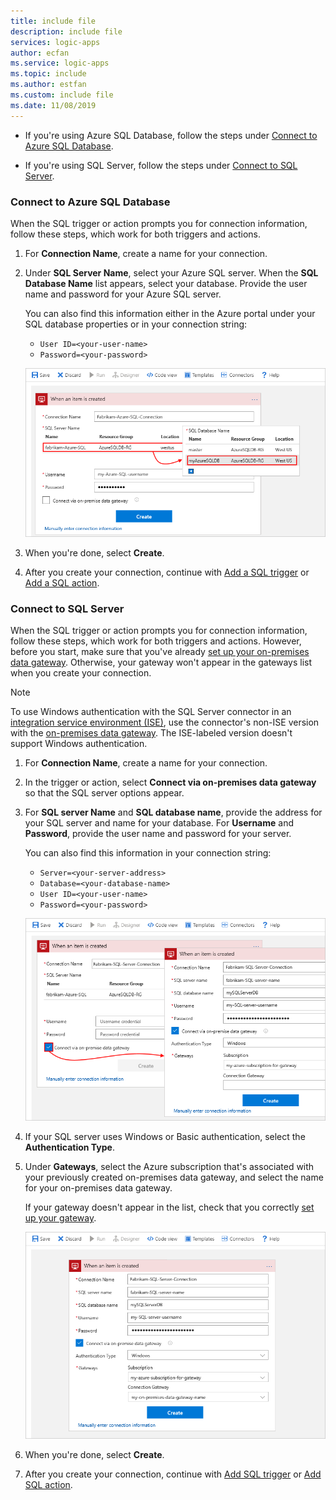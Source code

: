 ```yaml
---
title: include file
description: include file
services: logic-apps
author: ecfan
ms.service: logic-apps
ms.topic: include
ms.author: estfan
ms.custom: include file
ms.date: 11/08/2019
---
```


* If you're using Azure SQL Database, follow the steps under [Connect to Azure SQL Database](#connect-azure-sql-db).

* If you're using SQL Server, follow the steps under [Connect to SQL Server](#connect-sql-server).

<a name="connect-azure-sql-db"></a>

### Connect to Azure SQL Database

When the SQL trigger or action prompts you for connection information, follow these steps, which work for both triggers and actions.

1. For **Connection Name**, create a name for your connection.

1. Under **SQL Server Name**, select your Azure SQL server. When the **SQL Database Name** list appears, select your database. Provide the user name and password for your Azure SQL server.

   You can also find this information either in the Azure portal under your SQL database properties or in your connection string:

   * `User ID=<your-user-name>`
   * `Password=<your-password>`

   ![Create connection to Azure SQL Database](./media/connectors-create-api-sqlazure/azure-sql-database-create-connection.png)

1. When you're done, select **Create**.

1. After you create your connection, continue with [Add a SQL trigger](#add-sql-trigger) or [Add a SQL action](#add-sql-action).

<a name="connect-sql-server"></a>

### Connect to SQL Server

When the SQL trigger or action prompts you for connection information, follow these steps, which work for both triggers and actions. However, before you start, make sure that you've already [set up your on-premises data gateway](https://docs.microsoft.com/azure/logic-apps/logic-apps-gateway-connection). Otherwise, your gateway won't appear in the gateways list when you create your connection.

> [!NOTE]
> To use Windows authentication with the SQL Server connector in an 
> [integration service environment (ISE)](../logic-apps/connect-virtual-network-vnet-isolated-environment-overview.md), 
> use the connector's non-ISE version with the [on-premises data gateway](../logic-apps/logic-apps-gateway-install.md). 
> The ISE-labeled version doesn't support Windows authentication.

1. For **Connection Name**, create a name for your connection.

1. In the trigger or action, select **Connect via on-premises data gateway** so that the SQL server options appear.

1. For **SQL server Name** and **SQL database name**, provide the address for your SQL server and name for your database. For **Username** and **Password**, provide the user name and password for your server.

   You can also find this information in your connection string:

   * `Server=<your-server-address>`
   * `Database=<your-database-name>`
   * `User ID=<your-user-name>`
   * `Password=<your-password>`

   ![Create connection to SQL Server](./media/connectors-create-api-sqlazure/sql-server-create-connection.png)

1. If your SQL server uses Windows or Basic authentication, select the **Authentication Type**.

1. Under **Gateways**, select the Azure subscription that's associated with your previously created on-premises data gateway, and select the name for your on-premises data gateway.

   If your gateway doesn't appear in the list, check that you correctly [set up your gateway](https://docs.microsoft.com/azure/logic-apps/logic-apps-gateway-connection).

   ![Create SQL Server connection completed](./media/connectors-create-api-sqlazure/sql-server-create-connection-complete.png)

1. When you're done, select **Create**.

1. After you create your connection, continue with 
[Add SQL trigger](#add-sql-trigger) or [Add SQL action](#add-sql-action).
